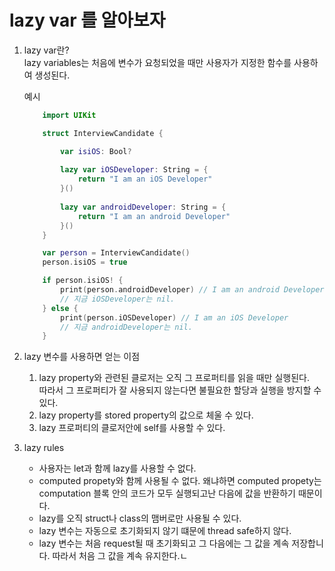 # lazy var 를 알아보자<br>

1. lazy var란? <br>
    lazy variables는 처음에 변수가 요청되었을 때만 사용자가 지정한 함수를 사용하여 생성된다. <br>

    예시
    ```swift
        import UIKit

        struct InterviewCandidate {

            var isiOS: Bool?
            
            lazy var iOSDeveloper: String = {
                return "I am an iOS Developer"
            }()
            
            lazy var androidDeveloper: String = {
                return "I am an android Developer"
            }()
        }

        var person = InterviewCandidate()
        person.isiOS = true

        if person.isiOS! {
            print(person.androidDeveloper) // I am an android Developer
            // 지금 iOSDeveloper는 nil.
        } else {
            print(person.iOSDeveloper) // I am an iOS Developer
            // 지금 androidDeveloper는 nil.
        }
    ```

2. lazy 변수를 사용하면 얻는 이점
    1. lazy property와 관련된 클로저는 오직 그 프로퍼티를 읽을 때만 실행된다.<br>
    따라서 그 프로퍼티가 잘 사용되지 않는다면 불필요한 할당과 실행을 방지할 수 있다. <br>
    2. lazy property를 stored property의 값으로 체울 수 있다.<br>
    3. lazy 프로퍼티의 클로저안에 self를 사용할 수 있다.<br>

3. lazy rules
    * 사용자는 let과 함께 lazy를 사용할 수 없다.
    * computed propety와 함께 사용될 수 없다. 왜냐하면 computed propety는 computation 블록 안의 코드가 모두 실행되고난 다음에 값을 반환하기 때문이다.
    * lazy를 오직 struct나 class의 맴버로만 사용될 수 있다.
    * lazy 변수는 자동으로 초기화되지 않기 떄문에 thread safe하지 않다.
    * lazy 변수는 처음 request될 때 초기화되고 그 다음에는 그 값을 계속 저장합니다. 따라서 처음 그 값을 계속 유지한다.ㄴ 